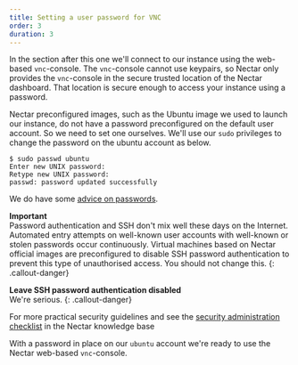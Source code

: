 ```yaml
---
title: Setting a user password for VNC
order: 3
duration: 3
---
```


In the section after this one we'll connect to our instance using the web-based `vnc`-console. The `vnc`-console cannot use keypairs, so Nectar only provides the `vnc`-console in the secure trusted location of the Nectar dashboard. That location is secure enough to access your instance using a password.

Nectar preconfigured images, such as the Ubuntu image we used to launch our instance, do not have a password preconfigured on the default user account. So we need to set one ourselves. We'll use our `sudo` privileges to change the password on the ubuntu account as below.

```
$ sudo passwd ubuntu
Enter new UNIX password:
Retype new UNIX password:
passwd: password updated successfully
```

We do have some [advice on passwords](https://support.ehelp.edu.au/support/solutions/articles/6000213823-passwords).

**Important**  
Password authentication and SSH don't mix well these days on the Internet. Automated entry attempts on well-known user accounts with well-known or stolen passwords occur continuously. Virtual machines based on Nectar official images are preconfigured to disable SSH password authentication to prevent this type of unauthorised access. You should not change this. 
{: .callout-danger}

 **Leave SSH password authentication disabled**  
We're serious.
{: .callout-danger}

For more practical security guidelines and see the [security administration checklist](https://support.ehelp.edu.au/support/solutions/articles/6000091906-security-administration-checklist) in the Nectar knowledge base

With a password in place on our `ubuntu` account we're ready to use the Nectar web-based `vnc`-console.

